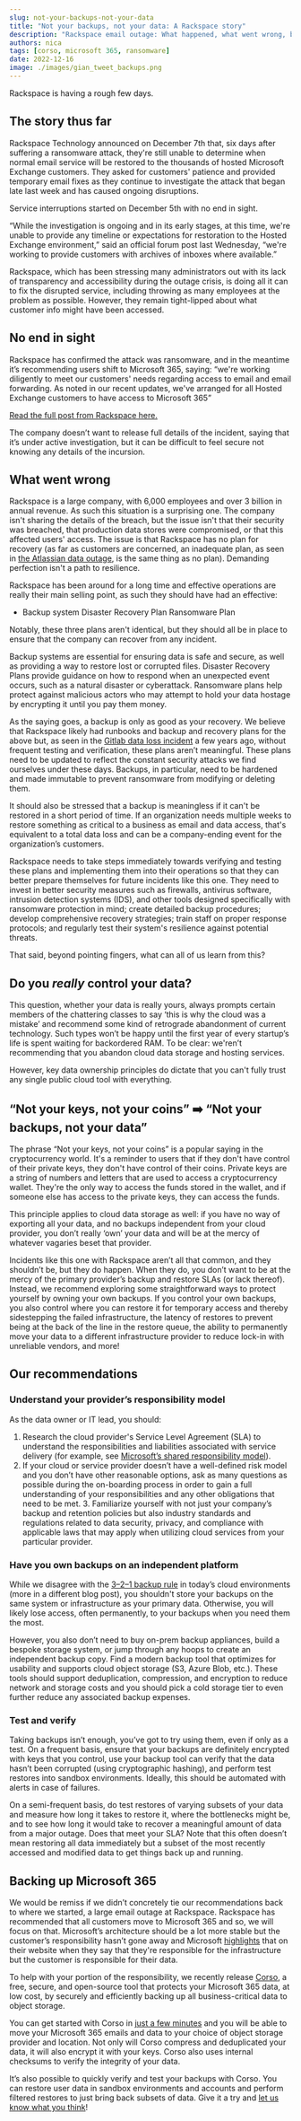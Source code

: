 ```yaml
---
slug: not-your-backups-not-your-data
title: "Not your backups, not your data: A Rackspace story"
description: "Rackspace email outage: What happened, what went wrong, best practices, and paths forawrd to protect your business email and data."
authors: nica
tags: [corso, microsoft 365, ransomware]
date: 2022-12-16
image: ./images/gian_tweet_backups.png
---
```


Rackspace is having a rough few days.

## The story thus far

Rackspace Technology announced on December 7th that, six days after
suffering a ransomware attack, they're still unable to determine when
normal email service will be restored to the thousands of hosted
Microsoft Exchange customers. They asked for customers' patience and
provided temporary email fixes as they continue to investigate the
attack that began late last week and has caused ongoing disruptions.

Service interruptions started on December 5th with no end in sight.

<!-- truncate -->

“While the investigation is ongoing and in its early stages, at this
time, we're unable to provide any timeline or expectations for
restoration to the Hosted Exchange environment,” said an official
forum post last Wednesday, “we're working to provide customers with
archives of inboxes where available.”

Rackspace, which has been stressing many administrators out with its
lack of transparency and accessibility during the outage crisis, is
doing all it can to fix the disrupted service, including throwing as
many employees at the problem as possible. However, they remain
tight-lipped about what customer info might have been accessed.

## No end in sight

Rackspace has confirmed the attack was ransomware, and in the meantime
it’s recommending users shift to Microsoft 365, saying: “we're
working diligently to meet our customers' needs regarding access to
email and email forwarding. As noted in our recent updates, we've
arranged for all Hosted Exchange customers to have access to Microsoft
365”

[Read the full post from Rackspace
here.](https://status.apps.rackspace.com/index/viewincidents?service=6&start=1670216400)

The company doesn’t want to release full details of the incident,
saying that it’s under active investigation, but it can be
difficult to feel secure not knowing any details of the incursion.

## What went wrong

Rackspace is a large company, with 6,000 employees and over 3 billion
in annual revenue. As such this situation is a surprising one. The
company isn't sharing the details of the breach, but the issue isn't
that their security was breached, that production data stores were
compromised, or that this affected users' access. The issue is that
Rackspace has no plan for recovery (as far as customers are concerned,
an inadequate plan, as seen in [the Atlassian data
outage](https://www.atlassian.com/engineering/post-incident-review-april-2022-outage),
is the same thing as no plan). Demanding perfection isn't a path to
resilience.

Rackspace has been around for a long time and effective operations are
really their main selling point, as such they should have had an
effective:

- Backup system Disaster Recovery Plan Ransomware Plan

Notably, these three plans aren't identical, but they should all be in
place to ensure that the company can recover from any incident.

Backup systems are essential for ensuring data is safe and secure, as
well as providing a way to restore lost or corrupted files. Disaster
Recovery Plans provide guidance on how to respond when an unexpected
event occurs, such as a natural disaster or cyberattack. Ransomware
plans help protect against malicious actors who may attempt to hold
your data hostage by encrypting it until you pay them money.

As the saying goes, a backup is only as good as your recovery.
We believe that Rackspace likely had runbooks and backup and recovery
plans for the above but, as seen in the [Gitlab data loss
incident](https://about.gitlab.com/blog/2017/02/10/postmortem-of-database-outage-of-january-31/)
a few years ago, without frequent testing and verification, these
plans aren’t meaningful. These plans need to be updated to reflect the
constant security attacks we find ourselves under these days. Backups,
in particular, need to be hardened and made immutable to prevent
ransomware from modifying or deleting them.

It should also be stressed that a backup is meaningless if it can't
be restored in a short period of time. If an organization needs
multiple weeks to restore something as critical to a business as email
and data access, that's equivalent to a total data loss and can be a
company-ending event for the organization’s customers.

Rackspace needs to take steps immediately towards verifying and
testing these plans and implementing them into their operations so
that they can better prepare themselves for future incidents like this
one. They need to invest in better security measures such as
firewalls, antivirus software, intrusion detection systems (IDS), and
other tools designed specifically with ransomware protection in mind;
create detailed backup procedures; develop comprehensive recovery
strategies; train staff on proper response protocols; and regularly
test their system's resilience against potential threats.

That said, beyond pointing fingers, what can all of us learn from this?

## Do you *really* control your data?

This question, whether your data is really yours, always prompts
certain members of the chattering classes to say ‘this is why the
cloud was a mistake’ and recommend some kind of retrograde abandonment
of current technology. Such types won’t be happy until the first year
of every startup’s life is spent waiting for backordered RAM. To be
clear: we'ren’t recommending that you abandon cloud data storage and
hosting services.

However, key data ownership principles do dictate that you can't
fully trust any single public cloud tool with everything.

## “Not your keys, not your coins” ➡️ “Not your backups, not your data”

The phrase “Not your keys, not your coins” is a popular saying in the
cryptocurrency world. It's a reminder to users that if they don't
have control of their private keys, they don't have control of their
coins. Private keys are a string of numbers and letters that are used
to access a cryptocurrency wallet. They're the only way to access the
funds stored in the wallet, and if someone else has access to the
private keys, they can access the funds.

This principle applies to cloud data storage as well: if you have no
way of exporting all your data, and no backups independent from your
cloud provider, you don’t really ‘own’ your data and will be at the
mercy of whatever vagaries beset that provider.

Incidents like this one with Rackspace aren’t all that common, and
they shouldn’t be, but they do happen. When they do, you don’t want to
be at the mercy of the primary provider’s backup and restore SLAs (or
lack thereof). Instead, we recommend exploring some straightforward
ways to protect yourself by owning your own backups. If you control
your own backups, you also control where you can restore it for
temporary access and thereby sidestepping the failed infrastructure,
the latency of restores to prevent being at the back of the line in
the restore queue, the ability to permanently move your data to a
different infrastructure provider to reduce lock-in with unreliable
vendors, and more!

## Our recommendations

### Understand your provider’s responsibility model

As the data owner or IT lead, you should:

1. Research the cloud provider's Service Level Agreement (SLA) to
understand the responsibilities and liabilities associated with
service delivery (for example, see [Microsoft’s shared responsibility
model](https://learn.microsoft.com/en-us/azure/security/fundamentals/shared-responsibility)).
2. If your cloud or service provider doesn’t have a well-defined risk
model and you don’t have other reasonable options, ask as many
questions as possible during the on-boarding process in order to gain
a full understanding of your responsibilities and any other
obligations that need to be met.  3. Familiarize yourself with not
just your company’s backup and retention policies but also industry
standards and regulations related to data security, privacy, and
compliance with applicable laws that may apply when utilizing cloud
services from your particular provider.

### Have you own backups on an independent platform

While we disagree with the [3–2–1 backup
rule](https://www.uschamber.com/co/run/technology/3-2-1-backup-rule)
in today’s cloud environments (more in a different blog post), you
shouldn't store your backups on the same system or infrastructure as
your primary data. Otherwise, you will likely lose access, often
permanently, to your backups when you need them the most.

However, you also don’t need to buy on-prem backup appliances, build a
bespoke storage system, or jump through any hoops to create an
independent backup copy. Find a modern backup tool that optimizes for
usability and supports cloud object storage (S3, Azure Blob,
etc.). These tools should support deduplication, compression, and
encryption to reduce network and storage costs and you should pick a
cold storage tier to even further reduce any associated backup
expenses.

### Test and verify

Taking backups isn’t enough, you’ve got to try using them, even if
only as a test. On a frequent basis, ensure that your backups are
definitely encrypted with keys that you control, use your backup tool
can verify that the data hasn’t been corrupted (using cryptographic
hashing), and perform test restores into sandbox
environments. Ideally, this should be automated with alerts in case of
failures.

On a semi-frequent basis, do test restores of varying subsets of your
data and measure how long it takes to restore it, where the
bottlenecks might be, and to see how long it would take to recover a
meaningful amount of data from a major outage. Does that meet your
SLA? Note that this often doesn’t mean restoring all data immediately
but a subset of the most recently accessed and modified data to get
things back up and running.

## Backing up Microsoft 365

We would be remiss if we didn’t concretely tie our recommendations
back to where we started, a large email outage at Rackspace. Rackspace
has recommended that all customers move to Microsoft 365 and so, we
will focus on that. Microsoft’s architecture should be a lot more
stable but the customer’s responsibility hasn’t gone away and
Microsoft [
highlights](https://learn.microsoft.com/en-us/azure/security/fundamentals/shared-responsibility)
that on their website when they say that they're responsible for the
infrastructure but the customer is responsible for their data.

To help with your portion of the responsibility, we recently release
[Corso](/), a free, secure, and open-source tool that protects your
Microsoft 365 data, at low cost, by securely and efficiently backing
up all business-critical data to object storage.

You can get started with Corso in [just a few
minutes](https://corsobackup.io/docs/quickstart) and you will be able
to move your Microsoft 365 emails and data to your choice of object
storage provider and location. Not only will Corso compress and
deduplicated your data, it will also encrypt it with your keys. Corso
also uses internal checksums to verify the integrity of your data.

It’s also possible to quickly verify and test your backups with
Corso. You can restore user data in sandbox environments and accounts
and perform filtered restores to just bring back subsets of data. Give
it a try and [let us know what you
think](https://discord.gg/63DTTSnuhT)!
